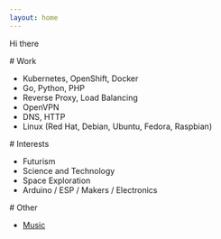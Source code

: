 ```yaml
---
layout: home
---
```


Hi there


<div class="row">
<div class="col-sm" markdown="1">
# Work

* Kubernetes, OpenShift, Docker
* Go, Python, PHP
* Reverse Proxy, Load Balancing
* OpenVPN
* DNS, HTTP
* Linux (Red Hat, Debian, Ubuntu, Fedora, Raspbian)
</div>

<div class="col-sm" markdown="1">
# Interests

* Futurism
* Science and Technology
* Space Exploration
* Arduino / ESP / Makers / Electronics
</div>

<div class="col-sm" markdown="1">
# Other

* [Music](/music)
</div>
</div>
